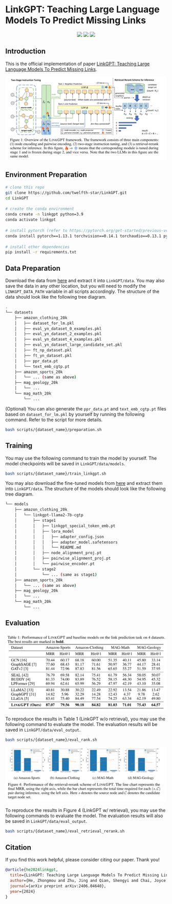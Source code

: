# LinkGPT: Teaching Large Language Models To Predict Missing Links

<p align="center">
    <a href="https://arxiv.org/abs/2406.04640" alt="arXiv">
        <img src="https://img.shields.io/badge/arXiv-2406.04640-b31b1b.svg?logo=arxiv&logoColor=fff" /></a>
    <a href="https://drive.google.com/file/d/1aQQDYuub_a4KSOkWntOJNwmtwtkHRCHl/view?usp=sharing" alt="GoogleDrive Datasets">
        <img src="https://img.shields.io/badge/GoogleDrive-Datasets-4285F4?logo=googledrive&logoColor=fff" /></a>
    <a href="https://drive.google.com/file/d/17h3ToYyZFp9dcQ9FJjLL6KT-KvrN1BpH/view?usp=sharing" alt="GoogleDrive Models">
        <img src="https://img.shields.io/badge/GoogleDrive-Models-4285F4?logo=googledrive&logoColor=fff" /></a>
</p>

## Introduction

This is the official implementation of paper [LinkGPT: Teaching Large Language Models To Predict Missing Links]( https://arxiv.org/abs/2406.04640 ).


![Architecture of LinkGPT](assets/arch.png)

## Environment Preparation

```bash
# clone this repo
git clone https://github.com/twelfth-star/LinkGPT.git
cd LinkGPT

# create the conda environment
conda create -n linkgpt python=3.9
conda activate linkgpt

# install pytorch (refer to https://pytorch.org/get-started/previous-versions/ for other cuda versions)
conda install pytorch==1.13.1 torchvision==0.14.1 torchaudio==0.13.1 pytorch-cuda=11.7 -c pytorch -c nvidia

# install other dependencies
pip install -r requirements.txt
```

## Data Preparation

Download the data from [here](https://drive.google.com/file/d/1aQQDYuub_a4KSOkWntOJNwmtwtkHRCHl/view?usp=sharing) and extract it into `LinkGPT/data`. You may also save the data in any other location, but you will need to modify the `LINKGPT_DATA_PATH` variable in all scripts accordingly. The structure of the data should look like the following tree diagram.

```bash
.
└── datasets
    ├── amazon_clothing_20k
    │   ├── dataset_for_lm.pkl
    │   ├── eval_yn_dataset_0_examples.pkl
    │   ├── eval_yn_dataset_2_examples.pkl
    │   ├── eval_yn_dataset_4_examples.pkl
    │   ├── eval_yn_dataset_large_candidate_set.pkl
    │   ├── ft_np_dataset.pkl
    │   ├── ft_yn_dataset.pkl
    │   ├── ppr_data.pt
    │   └── text_emb_cgtp.pt
    ├── amazon_sports_20k
    │   └── ... (same as above)
    ├── mag_geology_20k
    │   └── ...
    └── mag_math_20k
        └── ...
```

(Optional) You can also generate the `ppr_data.pt` and `text_emb_cgtp.pt` files based on `dataset_for_lm.pkl` by yourself by running the following command. Refer to the script for more details.

```bash
bash scripts/{dataset_name}/preparation.sh
```

## Training

You may use the following command to train the model by yourself. The model checkpoints will be saved in `LinkGPT/data/models`.

```bash
bash scripts/{dataset_name}/train_linkgpt.sh
```


You may also download the fine-tuned models from [here](https://drive.google.com/file/d/17h3ToYyZFp9dcQ9FJjLL6KT-KvrN1BpH/view?usp=sharing
) and extract them into `LinkGPT/data`. The structure of the models should look like the following tree diagram.

```bash
└── models
    ├── amazon_clothing_20k
    │   └── linkgpt-llama2-7b-cgtp
    │       ├── stage1
    │       │   ├── linkgpt_special_token_emb.pt
    │       │   ├── lora_model
    │       │   │   ├── adapter_config.json
    │       │   │   ├── adapter_model.safetensors
    │       │   │   └── README.md
    │       │   ├── node_alignment_proj.pt
    │       │   ├── pairwise_alignment_proj.pt
    │       │   └── pairwise_encoder.pt
    │       └── stage2
    │           └── ... (same as stage1)
    ├── amazon_sports_20k
    │   └── ... (same as above)
    ├── mag_geology_20k
    │   └── ...
    └── mag_math_20k
        └── ...
```

## Evaluation

![Table 1](assets/table1.png)

To reproduce the results in Table 1 (LinkGPT w/o retrieval), you may use the following command to evaluate the model. The evaluation results will be saved in `LinkGPT/data/eval_output`.
 
```bash
bash scripts/{dataset_name}/eval_rank.sh
```

![Figure 4](assets/figure4.png)

To reproduce the results in Figure 4 (LinkGPT w/ retrieval), you may use the following commands to evaluate the model. The evaluation results will also be saved in `LinkGPT/data/eval_output`.

```bash
bash scripts/{dataset_name}/eval_retrieval_rerank.sh
```

## Citation

If you find this work helpful, please consider citing our paper. Thank you!

```bibtex
@article{he2024linkgpt,
  title={LinkGPT: Teaching Large Language Models To Predict Missing Links},
  author={He, Zhongmou and Zhu, Jing and Qian, Shengyi and Chai, Joyce and Koutra, Danai},
  journal={arXiv preprint arXiv:2406.04640},
  year={2024}
}
```
